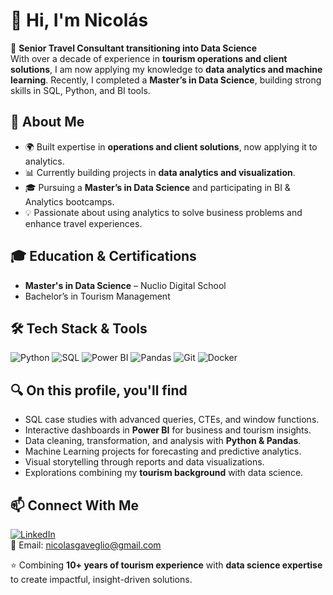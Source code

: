 # 👋 Hi, I'm Nicolás  

🚀 **Senior Travel Consultant transitioning into Data Science**  
With over a decade of experience in **tourism operations and client solutions**, I am now applying my knowledge to **data analytics and machine learning**. Recently, I completed a **Master’s in Data Science**, building strong skills in SQL, Python, and BI tools. 


## 🔎 About Me  
- 🌍 Built expertise in **operations and client solutions**, now applying it to analytics. 
- 📊 Currently building projects in **data analytics and visualization**.  
- 🎓 Pursuing a **Master’s in Data Science** and participating in BI & Analytics bootcamps.  
- 💡 Passionate about using analytics to solve business problems and enhance travel experiences.



## 🎓 Education & Certifications  
- **Master's in Data Science** – Nuclio Digital School    
- Bachelor’s in Tourism Management


## 🛠️ Tech Stack & Tools  
![Python](https://img.shields.io/badge/Python-3776AB?style=for-the-badge&logo=python&logoColor=white)  ![SQL](https://img.shields.io/badge/SQL-336791?style=for-the-badge&logo=postgresql&logoColor=white) ![Power BI](https://img.shields.io/badge/Power%20BI-F2C811?style=for-the-badge&logo=powerbi&logoColor=black)  ![Pandas](https://img.shields.io/badge/Pandas-150458?style=for-the-badge&logo=pandas&logoColor=white)  ![Git](https://img.shields.io/badge/Git-F05032?style=for-the-badge&logo=git&logoColor=white)  ![Docker](https://img.shields.io/badge/Docker-2496ED?style=for-the-badge&logo=docker&logoColor=white)



## 🔍 On this profile, you'll find  

- SQL case studies with advanced queries, CTEs, and window functions.  
- Interactive dashboards in **Power BI** for business and tourism insights.  
- Data cleaning, transformation, and analysis with **Python & Pandas**.  
- Machine Learning projects for forecasting and predictive analytics.  
- Visual storytelling through reports and data visualizations.  
- Explorations combining my **tourism background** with data science. 


## 📫 Connect With Me  
[![LinkedIn](https://img.shields.io/badge/LinkedIn-0A66C2?style=for-the-badge&logo=linkedin&logoColor=white)](https://www.linkedin.com/in/nicolasgaveglio)  
📧 Email: nicolasgaveglio@gmail.com 

⭐ Combining **10+ years of tourism experience** with **data science expertise** to create impactful, insight-driven solutions.
